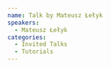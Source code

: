 ```yaml
---
name: Talk by Mateusz Łełyk
speakers:
  - Mateusz Łełyk
categories:
  - Invited Talks
  - Tutorials
---
```

